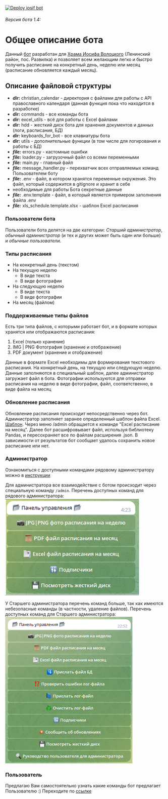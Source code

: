 [![Deploy iosif bot](https://github.com/Orlov-Nickita/hramiosif_calendar_tg_bot/actions/workflows/deploy-job.yml/badge.svg?branch=master)](https://github.com/Orlov-Nickita/hramiosif_calendar_tg_bot/actions/workflows/deploy-job.yml)

###### Версия бота 1.4:

# Общее описание бота

Данный [бот](https://t.me/hramiosif_calendar_bot) разработан для [Храма Иосифа Волоцкого](http://hramiosif.ru/)
(Ленинский район, пос. Развилка) и позволяет всем желающим легко и быстро получить расписание на конкретный день,
неделю или месяц (расписание обновляется каждый месяц).

## Описание файловой структуры

- ***dir:*** christian_calendar - директория с файлами для работы с API православного календаря (данная функция пока что
  находится
  в разработке)
- ***dir:*** commands - все команды бота
- ***dir:*** excel_utils - всё для работы с Excel файлами
- ***dir:*** hdd - жесткий диск бота для хранения документов и данных (логи, расписания, БД)
- ***dir:*** keyboards_for_bot - все клавиатуры бота
- ***dir:*** utils - дополнительные функции (в том числе для логирования и работы с БД)
- ***file:*** errors.py - кастомные ошибки
- ***file:*** loader.py - загрузочный файл со всеми переменными
- ***file:*** main.py - главный файл
- ***file:*** message_handler.py - перехватчик всех отправляемых команд Пользователем боту
- ***file:*** .env - файл, в котором хранятся переменные окружения. Это файл, который содержится в gitignore и хранит в
  себе
- необходимые для работы Бота секретные данные
- ***file:*** .env.template - файл, в который является примером заполнения файла .env
- ***file:*** xls_schedule.template.xlsx - шаблон Excel расписания

### Пользователи бота

Пользователи бота делятся на две категории: *Старший администратор*, *обычный администратор* (и тех и других может быть
один или больше) и *обычные пользователи*.

### Типы расписания

- На конкретный день (текстом)
- На текущую неделю
    - В виде текста
    - В виде фотографии
- На следующую неделю
    - В виде текста
    - В виде фотографии
- На месяц (файлом)

### Поддерживаемые типы файлов

Есть три типа файлов, с которыми работает бот, и в формате которых хранятся или отображаются расписания:

1. Excel (только хранение)
2. IMG | PNG Фотография (хранение и отображение)
3. PDF документ (хранение и отображение)

Данные в формате Excel необходимы для формирования текстового расписания. На конкретный день, на текущую или следующую
неделю. Данные заполняются в специальный шаблон, далее администратор загружает файл в бота.
Фотографии используются для отправки расписания на неделю в виде фотографии, файл, соответственно, в виде файла на
месяц

### Обновление расписания

Обновление расписания происходит непосредственно через бот. Администратор заполняет заранее определенный шаблон файла
Excel. [Шаблон](hdd/README_add_files/xls_schedule.template.xlsx). Через меню /admin обращается к команде "Excel расписание на месяц". 
Далее бот расшифровывает файл, используя библиотеку Pandas, и пересохраняет все по файлам расширения .json. В 
зависимости от результатов бот сообщает удалось сохранить новое расписание или нет.

### Администратор

Ознакомиться с доступными командами рядовому администратору можно в [инструкции](hdd\admin_manual\admin_manual.docx)

Для администратора все взаимодействие с ботом происходит через специальную команду `/admin`.
Перечень доступных команд для рядового администратора:
![img.png](hdd/README_add_files/admin_panel_for_common_admin.png)

У Старшего администратора перечень команд больше, так как имеются небезопасные команды (в частности, удаление файлов).
Перечень доступных команд для Старшего администратора:
![img.png](hdd/README_add_files/admin_panel_for_senior_admin.png)

### Пользователь

Предлагаю Вам самостоятельно узнать какие команды бот предлагает Пользователю :)
Переходите по [ссылке](https://t.me/hramiosif_calendar_bot)
